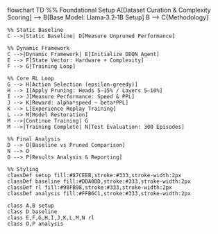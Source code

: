 flowchart TD
    %% Foundational Setup
    A[Dataset Curation & Complexity Scoring] --> B[Base Model: Llama‑3.2‑1B Setup]
    B --> C{Methodology}

    %% Static Baseline
    C -->|Static Baseline| D[Measure Unpruned Performance]

    %% Dynamic Framework
    C -->|Dynamic Framework| E[Initialize DDQN Agent]
    E --> F[State Vector: Hardware + Complexity]
    F --> G[Training Loop]

    %% Core RL Loop
    G --> H[Action Selection (epsilon‑greedy)]
    H --> I[Apply Pruning: Heads 5–15% / Layers 5–10%]
    I --> J[Measure Performance: Speed & PPL]
    J --> K[Reward: alpha*speed − beta*PPL]
    K --> L[Experience Replay Training]
    L --> M[Model Restoration]
    M -->|Continue Training| G
    M -->|Training Complete| N[Test Evaluation: 300 Episodes]

    %% Final Analysis
    D --> O[Baseline vs Pruned Comparison]
    N --> O
    O --> P[Results Analysis & Reporting]

    %% Styling
    classDef setup fill:#87CEEB,stroke:#333,stroke-width:2px
    classDef baseline fill:#DDA0DD,stroke:#333,stroke-width:2px
    classDef rl fill:#98FB98,stroke:#333,stroke-width:2px
    classDef analysis fill:#FFB6C1,stroke:#333,stroke-width:2px

    class A,B setup
    class D baseline
    class E,F,G,H,I,J,K,L,M,N rl
    class O,P analysis

